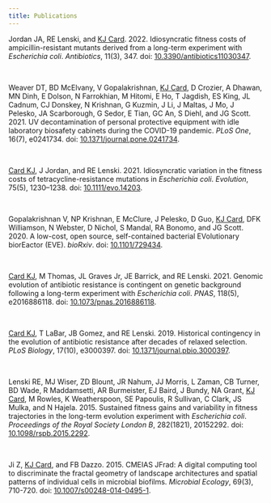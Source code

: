 ```yaml
---
title: Publications
---
```


<script type='text/javascript' src='https://d1bxh8uas1mnw7.cloudfront.net/assets/embed.js'></script>

<div class="row">
    <div class="col-md-10">
        <p class="description">
        Jordan JA, RE Lenski, and <u>KJ  Card</u>. 2022. Idiosyncratic fitness costs of ampicillin-resistant mutants derived from a long-term experiment with <i>Escherichia coli</i>. <i>Antibiotics</i>, 11(3), 347. doi: <a href="https://www.mdpi.com/2079-6382/11/3/347">10.3390/antibiotics11030347</a>.</p>
    </div>
    <div class="col-md-2">
        <div data-badge-popover="right" data-badge-type="donut" data-doi="10.3390/antibiotics11030347" data-hide-no-mentions="true" class="altmetric-embed"></div>
    </div>
</div>

<br>

<div class="row">
    <div class="col-md-10">
        <p class="description">
        Weaver DT, BD McElvany, V Gopalakrishnan, <u>KJ Card</u>, D Crozier, A Dhawan, MN Dinh, E Dolson, N Farrokhian, M Hitomi, E Ho, T Jagdish, ES King, JL Cadnum, CJ Donskey, N Krishnan, G Kuzmin, J Li, J Maltas, J Mo, J Pelesko, JA Scarborough, G Sedor, E Tian, GC An, S Diehl, and JG Scott. 2021. UV decontamination of personal protective equipment with idle laboratory biosafety cabinets during the COVID-19 pandemic. <i>PLoS One</i>, 16(7), e0241734. doi: <a href="https://journals.plos.org/plosone/article?id=10.1371/journal.pone.0241734">10.1371/journal.pone.0241734</a>.</p>
    </div>
    <div class="col-md-2">
        <div data-badge-popover="right" data-badge-type="donut" data-doi="10.1371/journal.pone.0241734" data-hide-no-mentions="true" class="altmetric-embed"></div>
    </div>
</div>

<br>

<div class="row">
    <div class="col-md-10">
        <p class="description">
        <u>Card KJ</u>, J Jordan, and RE Lenski. 2021. Idiosyncratic variation in the fitness costs of tetracycline-resistance mutations in <i>Escherichia coli</i>. <i>Evolution</i>, 75(5), 1230–1238. doi: <a href="https://onlinelibrary.wiley.com/doi/10.1111/evo.14203">10.1111/evo.14203</a>.</p>
    </div>
    <div class="col-md-2">
        <div data-badge-popover="right" data-badge-type="donut" data-doi="10.1111/evo.14203" data-hide-no-mentions="true" class="altmetric-embed"></div>
    </div>
</div>

<br>

<div class="row">
    <div class="col-md-10">
        <p class="description">
        Gopalakrishnan V, NP Krishnan, E McClure, J Pelesko, D Guo, <u>KJ Card</u>, DFK Williamson, N Webster, D Nichol, S Mandal, RA Bonomo, and JG Scott. 2020. A low-cost, open source, self-contained bacterial EVolutionary biorEactor (EVE). <i>bioRxiv</i>. doi: <a href="https://www.biorxiv.org/content/10.1101/729434v3">10.1101/729434</a>.</p>
    </div>
    <div class="col-md-2">
        <div data-badge-popover="right" data-badge-type="donut" data-doi="10.1101/729434" data-hide-no-mentions="true" class="altmetric-embed"></div>
    </div>
</div>

<br>

<div class="row">
    <div class="col-md-10">
        <p class="description">
        <u>Card KJ</u>, M Thomas, JL Graves Jr, JE Barrick, and RE Lenski. 2021. Genomic evolution of antibiotic resistance is contingent on genetic background following a long-term experiment with <i>Escherichia coli</i>. <i>PNAS</i>, 118(5), e2016886118. doi: <a href="https://www.pnas.org/content/118/5/e2016886118#:~:text=Genomic%20evolution%20of%20antibiotic%20resistance,experiment%20with%20Escherichia%20coli%20%7C%20PNAS">10.1073/pnas.2016886118</a>.</p>
    </div>
    <div class="col-md-2">
        <div data-badge-popover="right" data-badge-type="donut" data-doi="10.1073/pnas.2016886118" data-hide-no-mentions="true" class="altmetric-embed"></div>
    </div>
</div>

<br>

<div class="row">
    <div class="col-md-10">
        <p class="description">
        <u>Card KJ</u>, T LaBar, JB Gomez, and RE Lenski. 2019. Historical contingency in the evolution of antibiotic resistance after decades of relaxed selection. <i>PLoS Biology</i>, 17(10), e3000397. doi: <a href="https://journals.plos.org/plosbiology/article?id=10.1371/journal.pbio.3000397">10.1371/journal.pbio.3000397</a>.</p>
    </div>
    <div class="col-md-2">
        <div data-badge-popover="right" data-badge-type="donut" data-doi="10.1371/journal.pbio.3000397" data-hide-no-mentions="true" class="altmetric-embed"></div>
    </div>
</div>

<br>

<div class="row">
    <div class="col-md-10">
        <p class="description">
        Lenski RE, MJ Wiser, ZD Blount, JR Nahum, JJ Morris, L Zaman, CB Turner, BD Wade, R Maddamsetti, AR Burmeister, EJ Baird, J Bundy, NA Grant, <u>KJ Card</u>, M Rowles, K Weatherspoon, SE Papoulis, R Sullivan, C Clark, JS Mulka, and N Hajela. 2015. Sustained fitness gains and variability in fitness trajectories in the long-term evolution experiment with <i>Escherichia coli</i>. <i>Proceedings of the Royal Society London B</i>, 282(1821), 20152292. doi: <a href="https://royalsocietypublishing.org/doi/10.1098/rspb.2015.2292">10.1098/rspb.2015.2292</a>.</p>
    </div>
    <div class="col-md-2">
        <div data-badge-popover="right" data-badge-type="donut" data-doi="10.1098/rspb.2015.2292" data-hide-no-mentions="true" class="altmetric-embed"></div>
    </div>
</div>

<br>

<div class="row">
    <div class="col-md-10">
        <p class="description">
        Ji Z, <u>KJ Card</u>, and FB Dazzo. 2015. CMEIAS JFrad: A digital computing tool to discriminate the fractal geometry of landscape architectures and spatial patterns of individual cells in microbial biofilms. <i>Microbial Ecology</i>, 69(3), 710-720. doi: <a href="https://link.springer.com/article/10.1007%2Fs00248-014-0495-1#citeas">10.1007/s00248-014-0495-1</a>.</p>
    </div>
    <div class="col-md-2">
        <div data-badge-popover="right" data-badge-type="donut" data-doi="10.1007/s00248-014-0495-1" data-hide-no-mentions="true" class="altmetric-embed"></div>
    </div>
</div>
